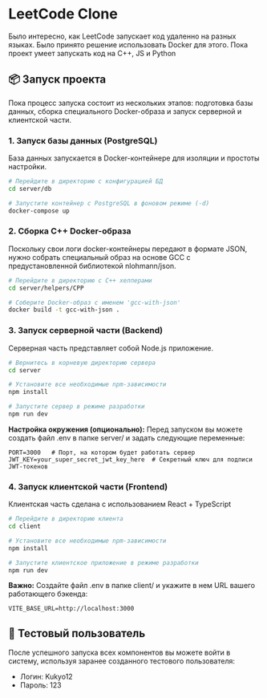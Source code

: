# LeetCode Clone
Было интересно, как LeetCode запускает код удаленно на разных языках. Было принято решение использовать Docker для этого. Пока проект умеет запускать код на C++, JS и Python

## 📦 Запуск проекта
Пока процесс запуска состоит из нескольких этапов: подготовка базы данных, сборка специального Docker-образа и запуск серверной и клиентской части.

### 1. Запуск базы данных (PostgreSQL)
База данных запускается в Docker-контейнере для изоляции и простоты настройки.
```bash
# Перейдите в директорию с конфигурацией БД
cd server/db

# Запустите контейнер с PostgreSQL в фоновом режиме (-d)
docker-compose up
```
### 2. Сборка C++ Docker-образа
Поскольку свои логи docker-контейнеры передают в формате JSON, нужно собрать специальный образ на основе GCC с предустановленной библиотекой nlohmann/json.
```bash
# Перейдите в директорию с C++ хелперами
cd server/helpers/CPP

# Соберите Docker-образ с именем 'gcc-with-json'
docker build -t gcc-with-json .
```
### 3. Запуск серверной части (Backend)
Серверная часть представляет собой Node.js приложение.
```bash
# Вернитесь в корневую директорию сервера
cd server

# Установите все необходимые npm-зависимости
npm install

# Запустите сервер в режиме разработки
npm run dev
```

**Настройка окружения (опционально):**
Перед запуском вы можете создать файл .env в папке server/ и задать следующие переменные:
```env
PORT=3000   # Порт, на котором будет работать сервер
JWT_KEY=your_super_secret_jwt_key_here  # Секретный ключ для подписи JWT-токенов
```
### 4. Запуск клиентской части (Frontend)
Клиентская часть сделана с использованием React + TypeScript
```bash
# Перейдите в директорию клиента
cd client

# Установите все необходимые npm-зависимости
npm install

# Запустите клиентское приложение в режиме разработки
npm run dev
```
**Важно:** Создайте файл .env в папке client/ и укажите в нем URL вашего работающего бэкенда:
```env
VITE_BASE_URL=http://localhost:3000
```

## 🔐 Тестовый пользователь
После успешного запуска всех компонентов вы можете войти в систему, используя заранее созданного тестового пользователя:
- Логин: Kukyo12
- Пароль: 123

